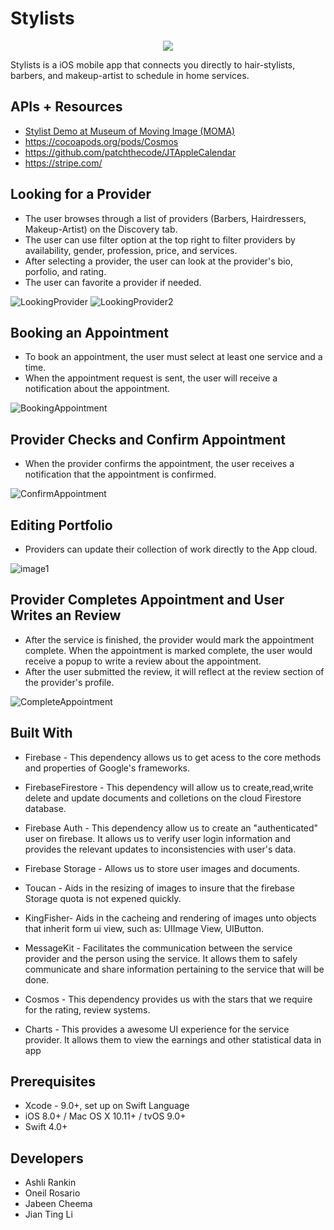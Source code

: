 # Stylists

<p align="center">
  <img src="https://user-images.githubusercontent.com/43770152/55572518-bf5bd480-56d5-11e9-8d84-ac654ef9d95b.png" />
</p>


Stylists is a iOS mobile app that connects you directly to hair-stylists, barbers, and makeup-artist to schedule in home services. 


## APIs + Resources 

* [Stylist Demo at Museum of Moving Image (MOMA)](https://youtu.be/pEo6-znyzVI) 
* https://cocoapods.org/pods/Cosmos
* https://github.com/patchthecode/JTAppleCalendar
* https://stripe.com/

## Looking for a Provider
* The user browses through a list of providers (Barbers, Hairdressers, Makeup-Artist) on the Discovery tab.
* The user can use filter option at the top right to filter providers by availability, gender, profession, price, and services.
* After selecting a provider, the user can look at the provider's bio, porfolio, and rating.
* The user can favorite a provider if needed.

![LookingProvider](https://github.com/Ashlirankin18/TheServiceApp/blob/master/Stylist/Images/FindingProvider.gif)
![LookingProvider2](https://github.com/Ashlirankin18/TheServiceApp/blob/master/Stylist/Images/FindingProvider2.gif)

## Booking an Appointment
* To book an appointment, the user must select at least one service and a time.
* When the appointment request is sent, the user will receive a notification about the appointment.

![BookingAppointment](https://github.com/Ashlirankin18/TheServiceApp/blob/master/Stylist/Images/BookingAProvider.gif)

## Provider Checks and Confirm Appointment
* When the provider confirms the appointment, the user receives a notification that the appointment is confirmed.

![ConfirmAppointment](https://github.com/Ashlirankin18/TheServiceApp/blob/master/Stylist/Images/ConfirmAppointment.gif)

## Editing Portfolio
* Providers can update their collection of work directly to the App cloud. 

![image1](https://user-images.githubusercontent.com/43827399/61266458-3252fd80-a751-11e9-8758-17e1f44d9782.gif)

## Provider Completes Appointment and User Writes an Review
* After the service is finished, the provider would mark the appointment complete. When the appointment is marked complete, the user would receive a popup to write a review about the appointment.
* After the user submitted the review, it will reflect at the review section of the provider's profile.

![CompleteAppointment](https://github.com/Ashlirankin18/TheServiceApp/blob/master/Stylist/Images/CompleteAppointment.gif)

## Built With

* Firebase - This dependency allows us to get acess to the core methods and properties of Google's frameworks.

* FirebaseFirestore -  This dependency will allow us to create,read,write delete and update documents and colletions on the cloud Firestore database.

* Firebase Auth - This dependency allow us to create an "authenticated" user on firebase. It allows us to verify user login information and provides the relevant updates to inconsistencies with user's data. 

* Firebase Storage - Allows us to store user images and documents.

* Toucan - Aids in the resizing of images to insure that the firebase Storage quota is not expened quickly.

* KingFisher- Aids in the cacheing and rendering of images unto objects that inherit form ui view, such as: UIImage View, UIButton.

* MessageKit - Facilitates the communication between the service provider and the person using the service. It allows them to safely communicate and share information pertaining to the service that will be done.

* Cosmos - This dependency provides us with the stars that we require for the rating, review systems.

* Charts - This provides a awesome UI experience for the service provider. It allows them to view the earnings and other statistical data in app

## Prerequisites

* Xcode - 9.0+, set up on Swift Language
* iOS 8.0+ / Mac OS X 10.11+ / tvOS 9.0+
* Swift 4.0+

## Developers

* Ashli Rankin 
* Oneil Rosario
* Jabeen Cheema
* Jian Ting Li
